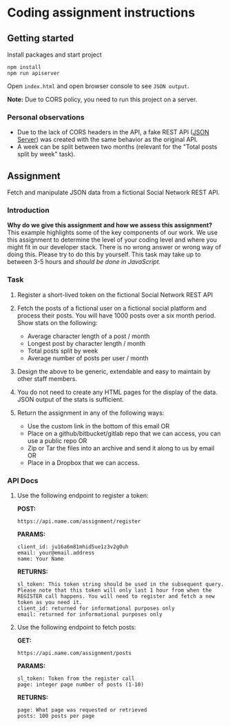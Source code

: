 # Coding assignment instructions

## Getting started

Install packages and start project

```
npm install
npm run apiserver
```

Open `index.html` and open browser console to see `JSON output`.

**Note:** Due to CORS policy, you need to run this project on a server.

### Personal observations

- Due to the lack of CORS headers in the API, a fake REST API ([JSON Server](https://github.com/typicode/json-server)) was created with the same behavior as the original API.
- A week can be split between two months (relevant for the "Total posts split by week" task).

## Assignment

Fetch and manipulate JSON data from a fictional Social Network REST API.

### Introduction

**Why do we give this assignment and how we assess this assignment?** This example highlights some of the key components of our work. We use this assignment to determine the level of your coding level and where you might fit in our developer stack. There is no wrong answer or wrong way of doing this. Please try to do this by yourself. This task may take up to between 3-5 hours and _should be done in JavaScript._

### Task

1.  Register a short-lived token on the fictional Social Network REST API
2.  Fetch the posts of a fictional user on a fictional social platform and process their posts. You will have 1000 posts over a six month period. Show stats on the following:

    - Average character length of a post / month
    - Longest post by character length / month
    - Total posts split by week
    - Average number of posts per user / month

3.  Design the above to be generic, extendable and easy to maintain by other staff members.
4.  You do not need to create any HTML pages for the display of the data. JSON output of the stats is sufficient.
5.  Return the assignment in any of the following ways:
    - Use the custom link in the bottom of this email OR
    - Place on a github/bitbucket/gitlab repo that we can access, you can use a public repo OR
    - Zip or Tar the files into an archive and send it along to us by email OR
    - Place in a Dropbox that we can access.

### API Docs

1.  Use the following endpoint to register a token:

    **POST:**

    ```
    https://api.name.com/assignment/register
    ```

    **PARAMS:**

    ```
    client_id: ju16a6m81mhid5ue1z3v2g0uh
    email: your@email.address
    name: Your Name
    ```

    **RETURNS:**

    ```
    sl_token: This token string should be used in the subsequent query. Please note that this token will only last 1 hour from when the REGISTER call happens. You will need to register and fetch a new token as you need it.
    client_id: returned for informational purposes only
    email: returned for informational purposes only
    ```

2.  Use the following endpoint to fetch posts:

    **GET:**

    ```
    https://api.name.com/assignment/posts
    ```

    **PARAMS:**

    ```
    sl_token: Token from the register call
    page: integer page number of posts (1-10)
    ```

    **RETURNS:**

    ```
    page: What page was requested or retrieved
    posts: 100 posts per page
    ```
